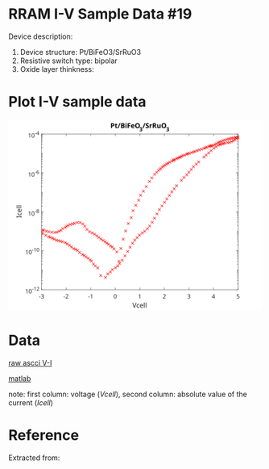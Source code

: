 # RRAM I-V Sample Data #19

Device description:
1. Device structure: Pt/BiFeO3/SrRuO3
2. Resistive switch type: bipolar
3. Oxide layer thinkness:


# Plot I-V sample data

![i-v](i-v-2-15.svg)


# Data

[raw ascci V-I ](i-v-2-15.csv)

[matlab](i-v-2-15.mat)

note: first column: voltage (*Vcell*), second column: absolute value of the current (*Icell*)

# Reference

Extracted from:

